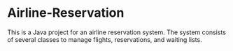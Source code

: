 # Airline-Reservation
This is a Java project for an airline reservation system. The system consists of several classes to manage flights, reservations, and waiting lists.
